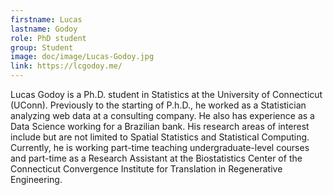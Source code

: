 ```yaml
---
firstname: Lucas
lastname: Godoy
role: PhD student
group: Student
image: doc/image/Lucas-Godoy.jpg
link: https://lcgodoy.me/
---
```


Lucas Godoy is a Ph.D. student in Statistics at the University of
Connecticut (UConn). Previously to the starting of P.h.D., he worked
as a Statistician analyzing web data at a consulting company. He also
has experience as a Data Science working for a Brazilian bank. His
research areas of interest include but are not limited to Spatial
Statistics and Statistical Computing. Currently, he is working
part-time teaching undergraduate-level courses and part-time as a
Research Assistant at the Biostatistics Center of the Connecticut
Convergence Institute for Translation in Regenerative Engineering.
